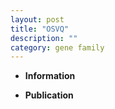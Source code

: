 ```yaml
---
layout: post
title: "OSVQ"
description: ""
category: gene family
---
```


* **Information**  

* **Publication**  


